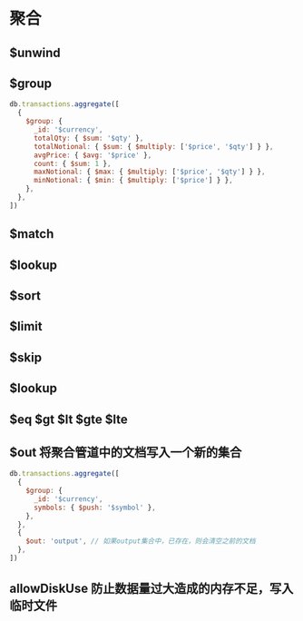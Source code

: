 # 聚合

## \$unwind

## \$group

```js
db.transactions.aggregate([
  {
    $group: {
      _id: '$currency',
      totalQty: { $sum: '$qty' },
      totalNotional: { $sum: { $multiply: ['$price', '$qty'] } },
      avgPrice: { $avg: '$price' },
      count: { $sum: 1 },
      maxNotional: { $max: { $multiply: ['$price', '$qty'] } },
      minNotional: { $min: { $multiply: ['$price'] } },
    },
  },
])
```

## \$match

## \$lookup

## \$sort

## \$limit

## \$skip

## \$lookup

## $eq  $gt $lt $gte \$lte

## \$out  将聚合管道中的文档写入一个新的集合

```js
db.transactions.aggregate([
  {
    $group: {
      _id: '$currency',
      symbols: { $push: '$symbol' },
    },
  },
  {
    $out: 'output', // 如果output集合中，已存在，则会清空之前的文档
  },
])
```

## allowDiskUse 防止数据量过大造成的内存不足，写入临时文件

## 